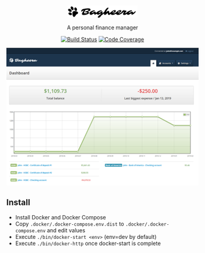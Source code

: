 <p align="center">
    <img src="./assets/img/logo-dark.png" alt="Bagheera"/>
    <p align="center">A personal finance manager</p>
    <p align="center">
        <a href="https://travis-ci.com/krevindiou/bagheera"><img src="https://travis-ci.com/krevindiou/bagheera.svg?branch=master" alt="Build Status"/></a>
        <a href="https://codecov.io/gh/krevindiou/bagheera"><img src="https://codecov.io/gh/krevindiou/bagheera/branch/master/graph/badge.svg" alt="Code Coverage"/></a>
    </p>
</p>

![screenshot-dashboard](./assets/img/screenshot-dashboard.png)

## Install
- Install Docker and Docker Compose
- Copy `.docker/.docker-compose.env.dist` to `.docker/.docker-compose.env` and edit values
- Execute `./bin/docker-start <env>` (env=dev by default)
- Execute `./bin/docker-http` once docker-start is complete
